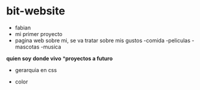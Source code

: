 # bit-website
* fabian
* mi primer proyecto
* pagina web sobre mi, se va tratar sobre mis gustos
  -comida
  -peliculas
  -mascotas
  -musica
  
  
**quien soy**
__donde vivo__
***proyectos a futuro**

* gerarquia en css

* color
